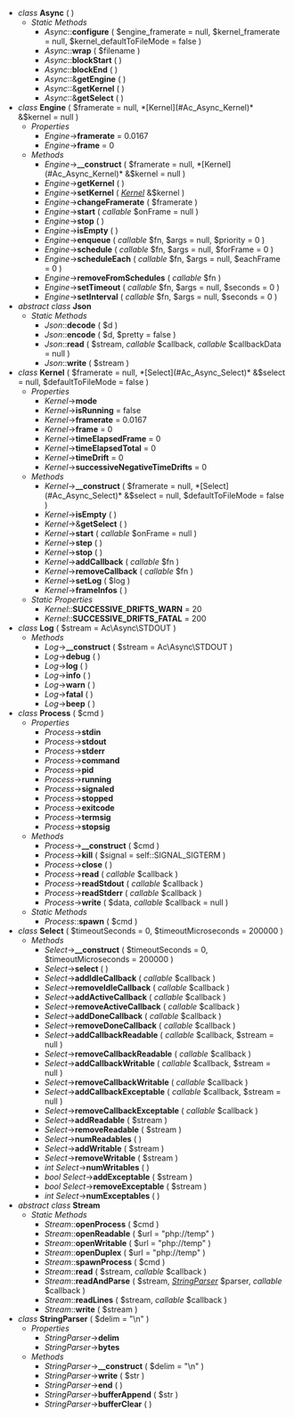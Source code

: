 
  * <a name="Ac_Async_Async"></a> *class* **Async** ( )  
    * *Static Methods*  
      * *Async*::**configure**  ( $engine_framerate = null, $kernel_framerate = null, $kernel_defaultToFileMode = false )  
      * *Async*::**wrap**  ( $filename )  
      * *Async*::**blockStart**  (  )  
      * *Async*::**blockEnd**  (  )  
      * *Async*::&**getEngine**  (  )  
      * *Async*::&**getKernel**  (  )  
      * *Async*::&**getSelect**  (  )  
  * <a name="Ac_Async_Engine"></a> *class* **Engine** ( $framerate = null, *[Kernel](#Ac_Async_Kernel)* &$kernel = null )  
    * *Properties*  
      * *Engine*->**framerate** = 0.0167  
      * *Engine*->**frame** = 0  
    * *Methods*  
      * *Engine*->**__construct**  ( $framerate = null, *[Kernel](#Ac_Async_Kernel)* &$kernel = null )  
      * *Engine*->**getKernel**  (  )  
      * *Engine*->**setKernel**  ( *[Kernel](#Ac_Async_Kernel)* &$kernel )  
      * *Engine*->**changeFramerate**  ( $framerate )  
      * *Engine*->**start**  ( *callable* $onFrame = null )  
      * *Engine*->**stop**  (  )  
      * *Engine*->**isEmpty**  (  )  
      * *Engine*->**enqueue**  ( *callable* $fn, $args = null, $priority = 0 )  
      * *Engine*->**schedule**  ( *callable* $fn, $args = null, $forFrame = 0 )  
      * *Engine*->**scheduleEach**  ( *callable* $fn, $args = null, $eachFrame = 0 )  
      * *Engine*->**removeFromSchedules**  ( *callable* $fn )  
      * *Engine*->**setTimeout**  ( *callable* $fn, $args = null, $seconds = 0 )  
      * *Engine*->**setInterval**  ( *callable* $fn, $args = null, $seconds = 0 )  
  * <a name="Ac_Async_Json"></a> *abstract* *class* **Json**  
    * *Static Methods*  
      * *Json*::**decode**  ( $d )  
      * *Json*::**encode**  ( $d, $pretty = false )  
      * *Json*::**read**  ( $stream, *callable* $callback, *callable* $callbackData = null )  
      * *Json*::**write**  ( $stream )  
  * <a name="Ac_Async_Kernel"></a> *class* **Kernel** ( $framerate = null, *[Select](#Ac_Async_Select)* &$select = null, $defaultToFileMode = false )  
    * *Properties*  
      * *Kernel*->**mode**  
      * *Kernel*->**isRunning** = false  
      * *Kernel*->**framerate** = 0.0167  
      * *Kernel*->**frame** = 0  
      * *Kernel*->**timeElapsedFrame** = 0  
      * *Kernel*->**timeElapsedTotal** = 0  
      * *Kernel*->**timeDrift** = 0  
      * *Kernel*->**successiveNegativeTimeDrifts** = 0  
    * *Methods*  
      * *Kernel*->**__construct**  ( $framerate = null, *[Select](#Ac_Async_Select)* &$select = null, $defaultToFileMode = false )  
      * *Kernel*->**isEmpty**  (  )  
      * *Kernel*->&**getSelect**  (  )  
      * *Kernel*->**start**  ( *callable* $onFrame = null )  
      * *Kernel*->**step**  (  )  
      * *Kernel*->**stop**  (  )  
      * *Kernel*->**addCallback**  ( *callable* $fn )  
      * *Kernel*->**removeCallback**  ( *callable* $fn )  
      * *Kernel*->**setLog**  ( $log )  
      * *Kernel*->**frameInfos**  (  )  
    * *Static Properties*  
      * *Kernel*::**SUCCESSIVE_DRIFTS_WARN** = 20  
      * *Kernel*::**SUCCESSIVE_DRIFTS_FATAL** = 200  
  * <a name="Ac_Async_Log"></a> *class* **Log** ( $stream = Ac\Async\STDOUT )  
    * *Methods*  
      * *Log*->**__construct**  ( $stream = Ac\Async\STDOUT )  
      * *Log*->**debug**  (  )  
      * *Log*->**log**  (  )  
      * *Log*->**info**  (  )  
      * *Log*->**warn**  (  )  
      * *Log*->**fatal**  (  )  
      * *Log*->**beep**  (  )  
  * <a name="Ac_Async_Process"></a> *class* **Process** ( $cmd )  
    * *Properties*  
      * *Process*->**stdin**  
      * *Process*->**stdout**  
      * *Process*->**stderr**  
      * *Process*->**command**  
      * *Process*->**pid**  
      * *Process*->**running**  
      * *Process*->**signaled**  
      * *Process*->**stopped**  
      * *Process*->**exitcode**  
      * *Process*->**termsig**  
      * *Process*->**stopsig**  
    * *Methods*  
      * *Process*->**__construct**  ( $cmd )  
      * *Process*->**kill**  ( $signal = self::SIGNAL_SIGTERM )  
      * *Process*->**close**  (  )  
      * *Process*->**read**  ( *callable* $callback )  
      * *Process*->**readStdout**  ( *callable* $callback )  
      * *Process*->**readStderr**  ( *callable* $callback )  
      * *Process*->**write**  ( $data, *callable* $callback = null )  
    * *Static Methods*  
      * *Process*::**spawn**  ( $cmd )  
  * <a name="Ac_Async_Select"></a> *class* **Select** ( $timeoutSeconds = 0, $timeoutMicroseconds = 200000 )  
    * *Methods*  
      * *Select*->**__construct**  ( $timeoutSeconds = 0, $timeoutMicroseconds = 200000 )  
      * *Select*->**select**  (  )  
      * *Select*->**addIdleCallback**  ( *callable* $callback )  
      * *Select*->**removeIdleCallback**  ( *callable* $callback )  
      * *Select*->**addActiveCallback**  ( *callable* $callback )  
      * *Select*->**removeActiveCallback**  ( *callable* $callback )  
      * *Select*->**addDoneCallback**  ( *callable* $callback )  
      * *Select*->**removeDoneCallback**  ( *callable* $callback )  
      * *Select*->**addCallbackReadable**  ( *callable* $callback, $stream = null )  
      * *Select*->**removeCallbackReadable**  ( *callable* $callback )  
      * *Select*->**addCallbackWritable**  ( *callable* $callback, $stream = null )  
      * *Select*->**removeCallbackWritable**  ( *callable* $callback )  
      * *Select*->**addCallbackExceptable**  ( *callable* $callback, $stream = null )  
      * *Select*->**removeCallbackExceptable**  ( *callable* $callback )  
      * *Select*->**addReadable**  ( $stream )  
      * *Select*->**removeReadable**  ( $stream )  
      * *Select*->**numReadables**  (  )  
      * *Select*->**addWritable**  ( $stream )  
      * *Select*->**removeWritable**  ( $stream )  
      * *int* *Select*->**numWritables**  (  )  
      * *bool* *Select*->**addExceptable**  ( $stream )  
      * *bool* *Select*->**removeExceptable**  ( $stream )  
      * *int* *Select*->**numExceptables**  (  )  
  * <a name="Ac_Async_Stream"></a> *abstract* *class* **Stream**  
    * *Static Methods*  
      * *Stream*::**openProcess**  ( $cmd )  
      * *Stream*::**openReadable**  ( $url = "php://temp" )  
      * *Stream*::**openWritable**  ( $url = "php://temp" )  
      * *Stream*::**openDuplex**  ( $url = "php://temp" )  
      * *Stream*::**spawnProcess**  ( $cmd )  
      * *Stream*::**read**  ( $stream, *callable* $callback )  
      * *Stream*::**readAndParse**  ( $stream, *[StringParser](#Ac_Async_StringParser)* $parser, *callable* $callback )  
      * *Stream*::**readLines**  ( $stream, *callable* $callback )  
      * *Stream*::**write**  ( $stream )  
  * <a name="Ac_Async_StringParser"></a> *class* **StringParser** ( $delim = "\n" )  
    * *Properties*  
      * *StringParser*->**delim**  
      * *StringParser*->**bytes**  
    * *Methods*  
      * *StringParser*->**__construct**  ( $delim = "\n" )  
      * *StringParser*->**write**  ( $str )  
      * *StringParser*->**end**  (  )  
      * *StringParser*->**bufferAppend**  ( $str )  
      * *StringParser*->**bufferClear**  (  )  
